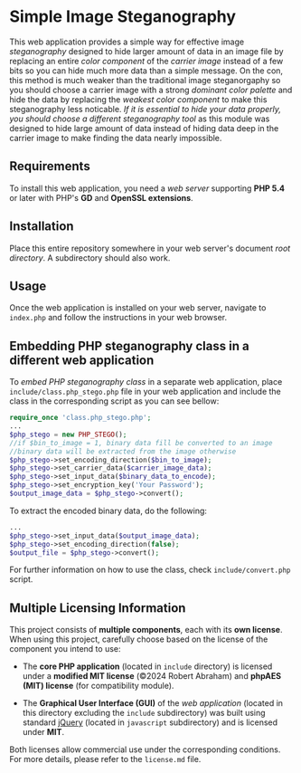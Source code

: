 # Simple Image Steganography

This web application provides a simple way for effective image _steganography_ designed to hide larger amount of data in an image file by replacing an entire _color component_ of the _carrier image_ instead of a few bits so you can hide much more data than a simple message. On the con, this method is much weaker than the traditional image steganorgaphy so you should choose a carrier image with a strong _dominant color palette_ and hide the data by replacing the _weakest color component_ to make this steganography less noticable. _If it is essential to hide your data properly, you should choose a different steganography tool_ as this module was designed to hide large amount of data instead of hiding data deep in the carrier image to make finding the data nearly impossible.

## Requirements

To install this web application, you need a _web server_ supporting **PHP 5.4** or later with PHP's **GD** and **OpenSSL extensions**.

## Installation

Place this entire repository somewhere in your web server's document _root directory_. A subdirectory should also work.

## Usage

Once the web application is installed on your web server, navigate to `index.php` and follow the instructions in your web browser.

## Embedding PHP steganography class in a different web application

To _embed PHP steganography class_ in a separate web application, place `include/class.php_stego.php` file in your web application and include the class in the corresponding script as you can see bellow:

```php
require_once 'class.php_stego.php';
...
$php_stego = new PHP_STEGO();
//if $bin_to_image = 1, binary data fill be converted to an image
//binary data will be extracted from the image otherwise
$php_stego->set_encoding_direction($bin_to_image);
$php_stego->set_carrier_data($carrier_image_data);
$php_stego->set_input_data($binary_data_to_encode);
$php_stego->set_encryption_key('Your Password');
$output_image_data = $php_stego->convert();
```

To extract the encoded binary data, do the following:

```php
...
$php_stego->set_input_data($output_image_data);
$php_stego->set_encoding_direction(false);
$output_file = $php_stego->convert();
```

For further information on how to use the class, check `include/convert.php` script.

## Multiple Licensing Information

This project consists of **multiple components**, each with its **own license**. When using this project, carefully choose based on the license of the component you intend to use:

- The **core PHP application** (located in `include` directory) is licensed under a **modified MIT license** (©2024 Robert Abraham) and **phpAES (MIT) license** (for compatibility module).

- The **Graphical User Interface (GUI)** of the *web application* (located in this directory excluding the `include` subdirectory) was built using standard [jQuery](https://jquery.com/) (located in `javascript` subdirectory) and is licensed under **MIT**.

Both licenses allow commercial use under the corresponding conditions. For more details, please refer to the `license.md` file.

